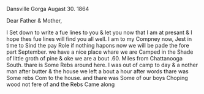 Dansville Gorga Augast 30. 1864

Dear Father & Mother,

I Set down to write a fue lines to you & let you now that I am at presant & I hope thes fue lines will find you all well. I am to my Compney now, Jest in time to Sind the pay Role if nothing hapons now we will be pade the fore part September. we have a nice place whare we are Camped in the Shade of little groth of pine & oke we are a bout .60. Miles from Chattanooga South. thare is Some Rebs around here. I was out of camp to day & a nother man after butter & the house we left a bout a hour after words thare was Some rebs Com to the house. and thare was Some of our boys Choping wood not fere of and the Rebs Came along